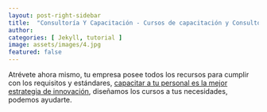 ```yaml
---
layout: post-right-sidebar
title:  "Consultoría Y Capacitación - Cursos de capacitación y Consultores en sistemas de Gestión"
author: 
categories: [ Jekyll, tutorial ]
image: assets/images/4.jpg
featured: false
---
```


Atrévete ahora mismo, tu empresa posee todos los recursos para cumplir con los requisitos y estándares, <a href="#">capacitar a tu personal es la mejor estrategia de innovación</a>, diseñamos los cursos a tus necesidades, podemos ayudarte.
